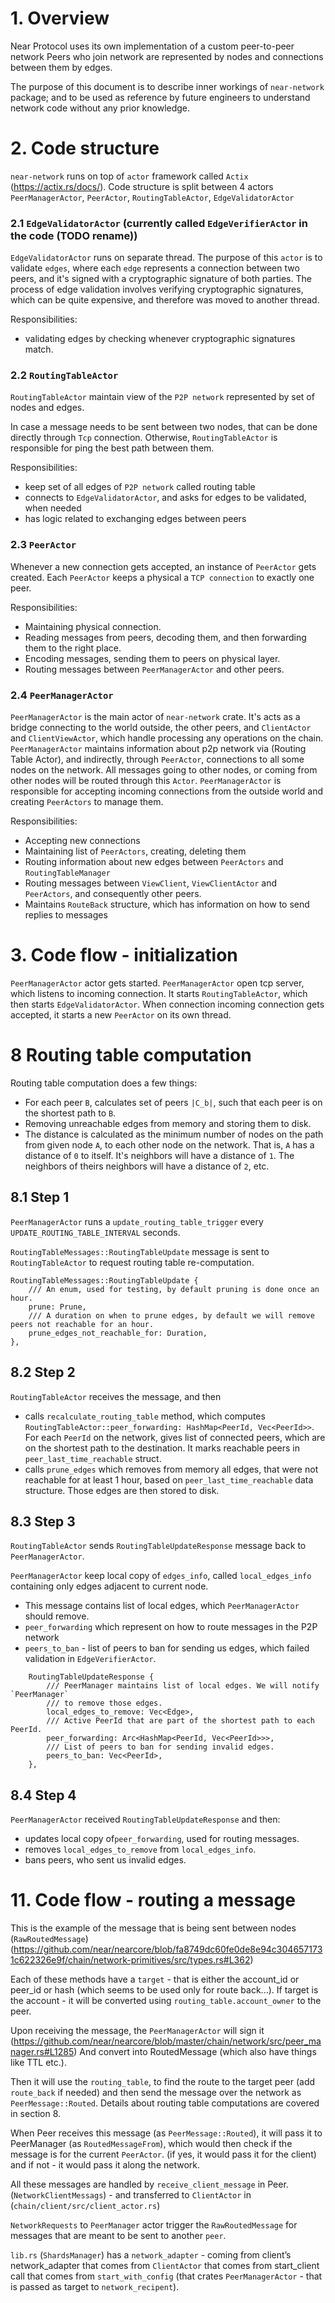 # 1. Overview
Near Protocol uses its own implementation of a custom peer-to-peer network
Peers who join network are represented by nodes and connections between them by edges.

The purpose of this document is to describe inner workings of `near-network` package;
and to be used as reference by future engineers to understand network code without any prior knowledge.

# 2. Code structure
`near-network` runs on top of `actor` framework called `Actix` (https://actix.rs/docs/).
Code structure is split between 4 actors `PeerManagerActor`, `PeerActor`, `RoutingTableActor`, `EdgeValidatorActor`

### 2.1 `EdgeValidatorActor` (currently called `EdgeVerifierActor` in the code (TODO rename))
`EdgeValidatorActor` runs on separate thread.
The purpose of this `actor` is to validate `edges`, where each `edge` represents a connection between two peers,
and it's signed with a cryptographic signature of both parties.
The process of edge validation involves verifying cryptographic signatures, which can be quite expensive,
and therefore was moved to another thread.

Responsibilities:
- validating edges by checking whenever cryptographic signatures match.

### 2.2 `RoutingTableActor`
`RoutingTableActor` maintain view of the `P2P network` represented by set of nodes and edges.

In case a message needs to be sent between two nodes, that can be done directly through `Tcp` connection.
Otherwise, `RoutingTableActor` is responsible for ping the best path between them.

Responsibilities:
- keep set of all edges of `P2P network` called routing table
- connects to `EdgeValidatorActor`, and asks for edges to be validated, when needed
- has logic related to exchanging edges between peers

### 2.3 `PeerActor`
Whenever a new connection gets accepted, an instance of `PeerActor` gets created.
Each `PeerActor` keeps a physical a `TCP connection` to exactly one peer.

Responsibilities:
- Maintaining physical connection.
- Reading messages from peers, decoding them, and then forwarding them to the right place.
- Encoding messages, sending them to peers on physical layer.
- Routing messages between `PeerManagerActor` and other peers.

### 2.4 `PeerManagerActor`
`PeerManagerActor` is the main actor of `near-network` crate.
It's acts as a bridge connecting to the world outside, the other peers, and `ClientActor` and `ClientViewActor`, which
handle processing any operations on the chain.
`PeerManagerActor` maintains information about p2p network via (Routing Table Actor),
and indirectly, through `PeerActor`, connections to all some nodes on the network.
All messages going to other nodes, or coming from other nodes will be routed through this `Actor`.
`PeerManagerActor` is responsible for accepting incoming connections from the outside world
and creating `PeerActors` to manage them.

Responsibilities:
- Accepting new connections
- Maintaining list of `PeerActors`, creating, deleting them
- Routing information about new edges between `PeerActors` and `RoutingTableManager`
- Routing messages between `ViewClient`, `ViewClientActor` and `PeerActors`, and consequently other peers.
- Maintains `RouteBack` structure, which has information on how to send replies to messages

# 3. Code flow - initialization
`PeerManagerActor` actor gets started.
`PeerManagerActor` open tcp server, which listens to incoming connection.
It starts `RoutingTableActor`, which then starts `EdgeValidatorActor`.
When connection incoming connection gets accepted, it starts a new `PeerActor` on its own thread.
# 8 Routing table computation

Routing table computation does a few things:
- For each peer `B`, calculates set of peers `|C_b|`, such that each peer is on the shortest path to `B`.
- Removing unreachable edges from memory and storing them to disk.
- The distance is calculated as the minimum number of nodes on the path from given node `A`, to each other node 
on the network. That is, `A` has a distance of `0` to itself. It's neighbors will have a distance of `1`.
The neighbors of theirs neighbors will have a distance of `2`, etc.

## 8.1 Step 1
`PeerManagerActor` runs a `update_routing_table_trigger` every `UPDATE_ROUTING_TABLE_INTERVAL` seconds.

`RoutingTableMessages::RoutingTableUpdate` message is sent to `RoutingTableActor` to request routing table re-computation.

```rust,ignore
RoutingTableMessages::RoutingTableUpdate {
    /// An enum, used for testing, by default pruning is done once an hour.
    prune: Prune,
    /// A duration on when to prune edges, by default we will remove peers not reachable for an hour.
    prune_edges_not_reachable_for: Duration,
},
```

## 8.2 Step 2
`RoutingTableActor` receives the message, and then
- calls `recalculate_routing_table` method, which computes `RoutingTableActor::peer_forwarding: HashMap<PeerId, Vec<PeerId>>`.
For each `PeerId` on the network, gives list of connected peers, which are on the shortest path to the destination.
It marks reachable peers in `peer_last_time_reachable` struct.
- calls `prune_edges` which removes from memory all edges, that were not reachable for at least 1 hour, based on `peer_last_time_reachable` data structure.
Those edges are then stored to disk.

## 8.3 Step 3
`RoutingTableActor` sends `RoutingTableUpdateResponse` message back to `PeerManagerActor`.

`PeerManagerActor` keep local copy of `edges_info`, called `local_edges_info` containing only edges adjacent to current node.

- This message contains list of local edges, which `PeerManagerActor` should remove.
- `peer_forwarding` which represent on how to route messages in the P2P network
- `peers_to_ban` - list of peers to ban for sending us edges, which failed validation in `EdgeVerifierActor`.

```rust,ignore
    RoutingTableUpdateResponse {
        /// PeerManager maintains list of local edges. We will notify `PeerManager`
        /// to remove those edges.
        local_edges_to_remove: Vec<Edge>,
        /// Active PeerId that are part of the shortest path to each PeerId.
        peer_forwarding: Arc<HashMap<PeerId, Vec<PeerId>>>,
        /// List of peers to ban for sending invalid edges.
        peers_to_ban: Vec<PeerId>,
    },
```

## 8.4 Step 4
`PeerManagerActor` received `RoutingTableUpdateResponse` and then:
- updates local copy of`peer_forwarding`, used for routing messages.
- removes `local_edges_to_remove` from `local_edges_info`.
- bans peers, who sent us invalid edges.

# 11. Code flow - routing a message
This is the example of the message that is being sent between nodes (`RawRoutedMessage`) (https://github.com/near/nearcore/blob/fa8749dc60fe0de8e94c3046571731c622326e9f/chain/network-primitives/src/types.rs#L362)

Each of these methods have a `target` - that is either the account_id or peer_id or hash (which seems to be used only for route back...). 
If target is the account - it will be converted using `routing_table.account_owner` to the peer.

Upon receiving the message, the `PeerManagerActor` will sign it (https://github.com/near/nearcore/blob/master/chain/network/src/peer_manager.rs#L1285)
And convert into RoutedMessage (which also have things like TTL etc.).

Then it will use the `routing_table`, to find the route to the target peer (add `route_back` if needed) and then send the message over the network as `PeerMessage::Routed`.
Details about routing table computations are covered in section 8.

When Peer receives this message (as `PeerMessage::Routed`), it will pass it to PeerManager (as `RoutedMessageFrom`), 
which would then check if the message is for the current `PeerActor`. (if yes, it would pass it for the client) and if not - it would pass it along the network.

All these messages are handled by `receive_client_message` in Peer. (`NetworkClientMessags`) - and transferred to `ClientActor` in (`chain/client/src/client_actor.rs`)

`NetworkRequests` to `PeerManager` actor trigger the `RawRoutedMessage` for messages that are meant to be sent to another `peer`.

`lib.rs` (`ShardsManager`) has a `network_adapter` - coming from client’s network_adapter that comes from `ClientActor` that comes from start_client call that comes from `start_with_config`
(that crates `PeerManagerActor` - that is passed as target to `network_recipent`).
